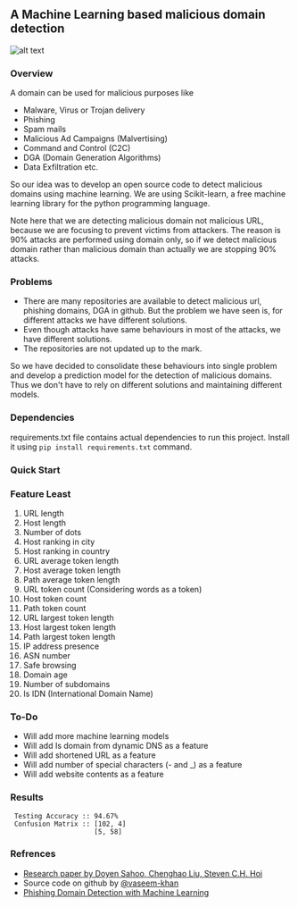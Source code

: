 ## A Machine Learning based malicious domain detection
![alt text](https://www.tesseract.global/images/LogoFull.png "Tessearct Global")
### Overview
A domain can be used for malicious purposes like 
- Malware, Virus or Trojan delivery
- Phishing
- Spam mails
- Malicious Ad Campaigns (Malvertising)
- Command and Control (C2C)
- DGA (Domain Generation Algorithms)
- Data Exfiltration etc.

So our idea was to develop an open source code to detect malicious domains using machine learning. We are using Scikit-learn, a free machine learning library for the python programming language.

Note here that we are detecting malicious domain not malicious URL, because we are focusing to prevent victims from attackers. The reason is 90% attacks are performed  using domain only, so if we detect malicious domain rather than malicious domain than actually we are stopping 90% attacks.   
### Problems
- There are many repositories are available to detect malicious url, phishing domains, DGA in github. But the problem we have seen is, for different attacks we have different solutions.
- Even though attacks have same behaviours in most of the attacks, we have different solutions.
- The repositories are not updated up to the mark.

So we have decided to consolidate these behaviours into single problem and develop a prediction model for the detection of malicious domains. Thus we don't have to rely on different solutions and maintaining different models.
### Dependencies
requirements.txt file contains actual dependencies to run this project. Install it using `pip install requirements.txt` command.
### Quick Start
### Feature Least
1. URL length
2. Host length
3. Number of dots
4. Host ranking in city
5. Host ranking in country
6. URL average token length
7. Host average token length
8. Path average token length
9. URL token count (Considering words as a token)
10. Host token count
11. Path token count
12. URL largest token length
13. Host largest token length
14. Path largest token length   
15. IP address presence
16. ASN number
17. Safe browsing
18. Domain age
19. Number of subdomains
20. Is IDN (International Domain Name)
### To-Do
- Will add more machine learning models
- Will add Is domain from dynamic DNS as a feature
- Will add shortened URL as a feature
- Will add number of special characters (- and _) as a feature
- Will add website contents as a feature
### Results
     Testing Accuracy :: 94.67%
     Confusion Matrix :: [102, 4]
                         [5, 58]
### Refrences
- [Research paper by Doyen Sahoo, Chenghao Liu, Steven C.H. Hoi](https://arxiv.org/abs/1701.07179 "Malicious URL Detection using Machine Learning")
- Source code on github by [@vaseem-khan](https://github.com/vaseem-khan/URLcheck "Malicious Web Sites Detection using Suspicious URL")
- [Phishing Domain Detection with Machine Learning](https://www.normshield.com/phishing-domain-detection-with-machine-learning/ "NormShield")